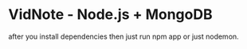 # VidNote - Node.js + MongoDB

after you install dependencies then just run npm app or just nodemon.

